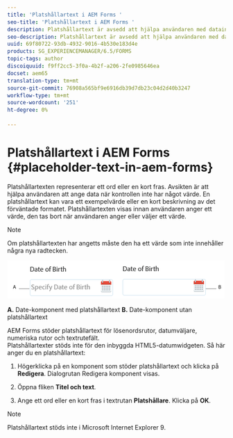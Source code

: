 ```yaml
---
title: 'Platshållartext i AEM Forms '
seo-title: 'Platshållartext i AEM Forms '
description: Platshållartext är avsedd att hjälpa användaren med datainmatning när kontrollen inte har något värde. Det kan vara ett exempelvärde eller en kort beskrivning av det förväntade formatet.
seo-description: Platshållartext är avsedd att hjälpa användaren med datainmatning när kontrollen inte har något värde. Det kan vara ett exempelvärde eller en kort beskrivning av det förväntade formatet.
uuid: 69f80722-93db-4932-9016-4b530e183d4e
products: SG_EXPERIENCEMANAGER/6.5/FORMS
topic-tags: author
discoiquuid: f9ff2cc5-3f0a-4b2f-a206-2fe0985646ea
docset: aem65
translation-type: tm+mt
source-git-commit: 76908a565bf9e6916db39d7db23c04d2d40b3247
workflow-type: tm+mt
source-wordcount: '251'
ht-degree: 0%

---
```



# Platshållartext i AEM Forms {#placeholder-text-in-aem-forms}

Platshållartexten representerar ett ord eller en kort fras. Avsikten är att hjälpa användaren att ange data när kontrollen inte har något värde. En platshållartext kan vara ett exempelvärde eller en kort beskrivning av det förväntade formatet. Platshållartexten visas innan användaren anger ett värde, den tas bort när användaren anger eller väljer ett värde.

>[!NOTE]
>
>Om platshållartexten har angetts måste den ha ett värde som inte innehåller några nya radtecken.

![Datumkomponent med och utan platshållartext](assets/dat-picker-place-holder-text.png)

**A.** Date-komponent med platshållartext  **B.** Date-komponent utan platshållartext

AEM Forms stöder platshållartext för lösenordsrutor, datumväljare, numeriska rutor och textrutefält.\
Platshållartexter stöds inte för den inbyggda HTML5-datumwidgeten. Så här anger du en platshållartext:

1. Högerklicka på en komponent som stöder platshållartext och klicka på **Redigera**. Dialogrutan Redigera komponent visas.

1. Öppna fliken **Titel och text**.
1. Ange ett ord eller en kort fras i textrutan **Platshållare**. Klicka på **OK**.

>[!NOTE]
>
>Platshållartext stöds inte i Microsoft Internet Explorer 9.

